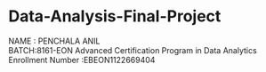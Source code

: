 # Data-Analysis-Final-Project
NAME : PENCHALA ANIL    
BATCH:8161-EON Advanced Certification Program in Data Analytics    
Enrollment Number :EBEON1122669404
